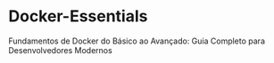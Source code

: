 # Docker-Essentials
Fundamentos de Docker do Básico ao Avançado: Guia Completo para Desenvolvedores Modernos
